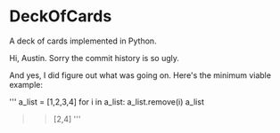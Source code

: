 # DeckOfCards

A deck of cards implemented in Python.

Hi, Austin. Sorry the commit history is so ugly.

And yes, I did figure out what was going on. Here's the minimum viable example:

'''
a_list = [1,2,3,4]
for i in a_list:
  a_list.remove(i)
a_list
>> [2,4]
'''
